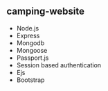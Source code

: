 ## camping-website ##
- Node.js
- Express
- Mongodb
- Mongoose
- Passport.js
- Session based authentication
- Ejs
- Bootstrap
